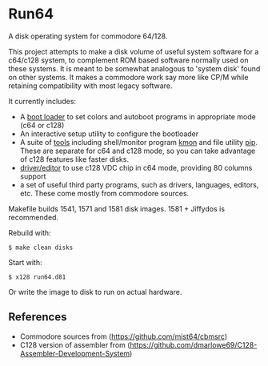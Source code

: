 # Run64 

A disk operating system for commodore 64/128. 

This project attempts to make a disk volume of useful system software for a c64/c128 system, 
to complement ROM based software normally used on these systems.
It is meant to be somewhat analogous to 'system disk' found on other systems.
It makes a commodore work say more like CP/M while retaining compatibility with most legacy software.

It currently includes:
* A [boot loader](boot) to set colors and autoboot programs in appropriate mode (c64 or c128)
* An interactive setup utility to configure the bootloader
* A suite of [tools](tools) including shell/monitor program [kmon](docs/kmon.md) and file utility [pip](doc/pip.md). 
These are separate for c64 and c128 mode, so you can take advantage of c128 features like faster disks.
* [driver/editor](vdc64) to use c128 VDC chip in c64 mode, providing 80 columns support
* a set of useful third party programs, such as drivers, languages, editors, etc. These come mostly from commodore sources.

Makefile builds 1541, 1571 and 1581 disk images. 1581 + Jiffydos is recommended.

Rebuild with:

    $ make clean disks

Start with:

    $ x128 run64.d81

Or write the image to disk to run on actual hardware.

## References
* Commodore sources from (https://github.com/mist64/cbmsrc)
* C128 version of assembler from (https://github.com/dmarlowe69/C128-Assembler-Development-System)
